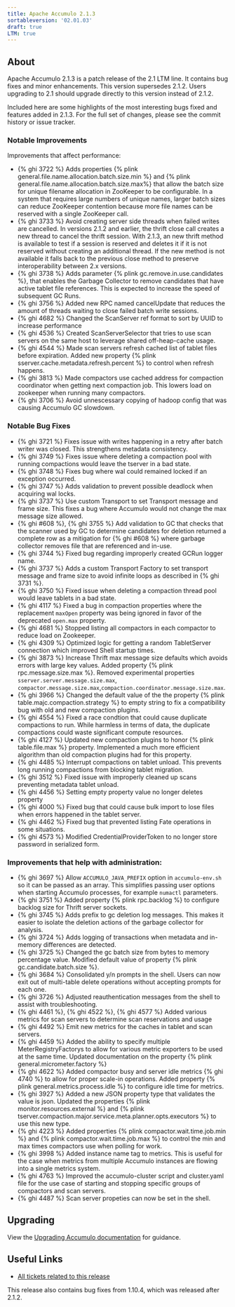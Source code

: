 ```yaml
---
title: Apache Accumulo 2.1.3
sortableversion: '02.01.03'
draft: true
LTM: true
---
```

## About

Apache Accumulo 2.1.3 is a patch release of the 2.1 LTM line. It contains bug
fixes and minor enhancements. This version supersedes 2.1.2. Users upgrading to
2.1 should upgrade directly to this version instead of 2.1.2.

Included here are some highlights of the most interesting bugs fixed and
features added in 2.1.3. For the full set of changes, please see the commit
history or issue tracker.

### Notable Improvements

Improvements that affect performance:

* {% ghi 3722 %} Adds properties {% plink general.file.name.allocation.batch.size.min %} and
  {% plink general.file.name.allocation.batch.size.max%} that allow the batch size
  for unique filename allocation in ZooKeeper to be configurable. In a system that requires large numbers
  of unique names, larger batch sizes can reduce ZooKeeper contention because more file names can be
  reserved with a single ZooKeeper call.
* {% ghi 3733 %} Avoid creating server side threads when failed writes are cancelled. In versions 2.1.2
  and earlier, the thrift close call creates a new thread to cancel the thrift session. With 2.1.3, an
  new thrift method is available to test if a session is reserved and deletes it if it is not reserved
  without creating an additional thread.  If the new method is not available it falls back to the previous
  close method to preserve interoperability between 2.x versions.
* {% ghi 3738 %} Adds parameter {% plink gc.remove.in.use.candidates %}, that enables the Garbage Collector
  to remove candidates that have active tablet file references. This is expected to increase the speed of
  subsequent GC Runs.
* {% ghi 3756 %} Added new RPC named cancelUpdate that reduces the amount of threads waiting to close failed
  batch write sessions.
* {% ghi 4682 %} Changed the ScanServer ref format to sort by UUID to increase performance
* {% ghi 4536 %} Created ScanServerSelector that tries to use scan servers on the same host to leverage
  shared off-heap-cache usage.
* {% ghi 4544 %} Made scan servers refresh cached list of tablet files before expiration. Added new property
  {% plink sserver.cache.metadata.refresh.percent %} to control when refresh happens.
* {% ghi 3813 %} Made compactors use cached address for compaction coordinator when getting next compaction job.
  This lowers load on zookeeper when running many compactors.
* {% ghi 3706 %} Avoid unnescessary copying of hadoop config that was causing Accumulo GC slowdown. 

### Notable Bug Fixes

* {% ghi 3721 %} Fixes issue with writes happening in a retry after batch writer was closed. This
  strengthens metadata consistency.
* {% ghi 3749 %} Fixes issue where deleting a compaction pool with running compactions would
  leave the tserver in a bad state.
* {% ghi 3748 %} Fixes bug where wal could remained locked if an exception occurred.
* {% ghi 3747 %} Adds validation to prevent possible deadlock when acquiring wal locks.
* {% ghi 3737 %} Use custom Transport to set Transport message and frame size. This fixes
  a bug where Accumulo would not change the max message size allowed.
* {% ghi #608 %}, {% ghi 3755 %} Add validation to GC that checks that the scanner used by GC to determine
  candidates for deletion returned a complete row as a mitigation for {% ghi #608 %} where
  garbage collector removes file that are referenced and in-use.
* {% ghi 3744 %} Fixed bug regarding improperly created GCRun logger name.
* {% ghi 3737 %} Adds a custom Transport Factory to set transport message and frame size to avoid infinite loops
  as described in {% ghi 3731 %}.
* {% ghi 3750 %} Fixed issue when deleting a compaction thread pool would leave tablets in a bad state.
* {% ghi 4117 %} Fixed a bug in compaction properties where the replacement `maxOpen` property was being
  ignored in favor of the deprecated `open.max` property.
* {% ghi 4681 %} Stopped listing all compactors in each compactor to reduce load on Zookeeper.
* {% ghi 4309 %} Optimized logic for getting a random TabletServer connection which improved Shell startup times.
* {% ghi 3873 %} Increase Thrift max message size defaults which avoids errors with large key values.  Added
  property {% plink rpc.message.size.max %}.  Removed experimental properties `sserver.server.message.size.max`,
  `compactor.message.size.max`,`compaction.coordinator.message.size.max`.
* {% ghi 3966 %} Changed the default value of the the property {% plink table.majc.compaction.strategy %}
  to empty string to fix a compatibility bug with old and new compaction plugins.
* {% ghi 4554 %}  Fixed a race condtion that could cause duplicate compactions to run.  While harmless in
  terms of data, the duplicate compactions could waste significant compute resources.
* {% ghi 4127 %} Updated new compaction plugins to honor {% plink table.file.max %} property.  Implemented
  a much more efficient algorithm than old compaction plugins had for this property.
* {% ghi 4485 %} Interrupt compactions on tablet unload.  This prevents long running compactions from blocking
  tablet migration.
* {% ghi 3512 %} Fixed issue with improperly cleaned up scans preventing metadata tablet unload.
* {% ghi 4456 %} Setting empty property value no longer deletes property
* {% ghi 4000 %} Fixed bug that could cause bulk import to lose files when errors happened in the tablet server.
* {% ghi 4462 %} Fixed bug that prevented listing Fate operations in some situations.
* {% ghi 4573 %} Modified CredentialProviderToken to no longer store password in serialized form.

### Improvements that help with administration:

* {% ghi 3697 %} Allow `ACCUMULO_JAVA_PREFIX` option in `accumulo-env.sh` so it can be passed
  as an array. This simplifies passing user options when starting Accumulo processes, for example
  `numactl` parameters.
* {% ghi 3751 %} Added property {% plink rpc.backlog %} to configure backlog size for
  Thrift server sockets.
* {% ghi 3745 %} Adds prefix to gc deletion log messages. This makes it easier to isolate the deletion
  actions of the garbage collector for analysis.
* {% ghi 3724 %} Adds logging of transactions when metadata and in-memory differences are detected.
* {% ghi 3725 %} Changed the gc batch size from bytes to memory percentage value.  Modified default value of
  property {% plink gc.candidate.batch.size %}.
* {% ghi 3684 %} Consolidated y/n prompts in the shell. Users can now exit out of multi-table delete operations
  without accepting prompts for each one.
* {% ghi 3726 %} Adjusted reauthentication messages from the shell to assist with troubleshooting.
* {% ghi 4461 %}, {% ghi 4522 %}, {% ghi 4577 %} Added various metrics for scan servers to determine scan reservations and usage
* {% ghi 4492 %} Emit new metrics for the caches in tablet and scan servers.
* {% ghi 4459 %} Added the ability to specify multiple MeterRegistryFactorys to allow for various metric exporters
  to be used at the same time.  Updated documentation on the property {% plink general.micrometer.factory %}
* {% ghi 4622 %} Added compactor busy and server idle metrics {% ghi 4740 %} to allow for proper scale-in operations.
  Added property {% plink general.metrics.process.idle %} to configure idle time for metrics.
* {% ghi 3927 %} Added a new JSON property type that validates the value is json.  Updated the properties
  {% plink monitor.resources.external %} and {% plink tserver.compaction.major.service.meta.planner.opts.executors %} to use this new type.
* {% ghi 4223 %} Added properties {% plink compactor.wait.time.job.min %} and {% plink compactor.wait.time.job.max %} to
  control the min and max times compactors use when polling for work.
* {% ghi 3998 %} Added instance name tag to metrics.  This is useful for the case when metrics from multiple Accumulo instances
  are flowing into a single metrics system.
* {% ghi 4763 %} Improved the accumulo-cluster script and cluster.yaml file for the use case of starting and stopping specific
  groups of compactors and scan servers.
* {% ghi 4487 %} Scan server propeties can now be set in the shell.

## Upgrading

View the [Upgrading Accumulo documentation][upgrade] for guidance.

## Useful Links

* [All tickets related to this release][milestone]

This release also contains bug fixes from 1.10.4, which was released after 2.1.2.


[upgrade]: /docs/2.x/administration/upgrading
[milestone]: https://github.com/apache/accumulo/milestone/17
